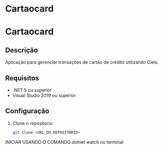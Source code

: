 # Cartaocard
# Cartaocard

## Descrição

Aplicação para gerenciar transações de cartão de crédito utilizando Cielo.

## Requisitos

- .NET 5 ou superior
- Visual Studio 2019 ou superior

## Configuração

1. Clone o repositório:
   ```bash
   git clone <URL_DO_REPOSITORIO>

  INICIAR USANDO O COMANDO 
  dotnet watch no terminal
